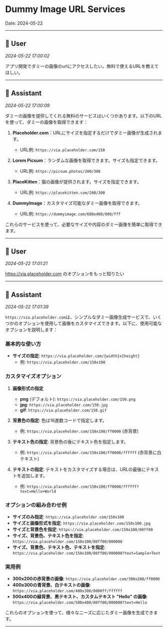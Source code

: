 # Dummy Image URL Services

Date: 2024-05-22

---

## 👤 User
*2024-05-22 17:00:02*

アプリ開発でダミーの画像のurlにアクセスしたい。無料で使えるURLを教えてほしい。

---

## 🤖 Assistant
*2024-05-22 17:00:09*

ダミーの画像を提供してくれる無料のサービスはいくつかあります。以下のURLを使って、ダミーの画像を取得できます：

1. **Placeholder.com**：URLにサイズを指定するだけでダミー画像が生成されます。
   - URL例: `https://via.placeholder.com/150`

2. **Lorem Picsum**：ランダムな画像を取得できます。サイズも指定できます。
   - URL例: `https://picsum.photos/200/300`

3. **PlaceKitten**：猫の画像が提供されます。サイズを指定できます。
   - URL例: `https://placekitten.com/200/300`

4. **DummyImage**：カスタマイズ可能なダミー画像を取得できます。
   - URL例: `https://dummyimage.com/600x400/000/fff`

これらのサービスを使って、必要なサイズや内容のダミー画像を簡単に取得できます。

---

## 👤 User
*2024-05-22 17:01:21*

https://via.placeholder.com のオプションをもっと知りたい

---

## 🤖 Assistant
*2024-05-22 17:01:39*

`https://via.placeholder.com`は、シンプルなダミー画像生成サービスで、いくつかのオプションを使用して画像をカスタマイズできます。以下に、使用可能なオプションを説明します：

### 基本的な使い方

- **サイズの指定**: `https://via.placeholder.com/{width}x{height}`
  - 例: `https://via.placeholder.com/150x100`

### カスタマイズオプション

1. **画像形式の指定**
   - **png** (デフォルト): `https://via.placeholder.com/150.png`
   - **jpg**: `https://via.placeholder.com/150.jpg`
   - **gif**: `https://via.placeholder.com/150.gif`

2. **背景色の指定**: 色は16進数コードで指定します。
   - 例: `https://via.placeholder.com/150x100/ff0000` (赤背景)

3. **テキスト色の指定**: 背景色の後にテキスト色を指定します。
   - 例: `https://via.placeholder.com/150x100/ff0000/ffffff` (赤背景に白テキスト)

4. **テキストの指定**: テキストをカスタマイズする場合は、URLの最後にテキストを追加します。
   - 例: `https://via.placeholder.com/150x100/ff0000/ffffff?text=Hello+World`

### オプションの組み合わせ例

- **サイズのみ指定**: `https://via.placeholder.com/150x100`
- **サイズと画像形式を指定**: `https://via.placeholder.com/150x100.jpg`
- **サイズと背景色を指定**: `https://via.placeholder.com/150x100/00ff00`
- **サイズ、背景色、テキスト色を指定**: `https://via.placeholder.com/150x100/00ff00/000000`
- **サイズ、背景色、テキスト色、テキストを指定**: `https://via.placeholder.com/150x100/00ff00/000000?text=Sample+Text`

### 実用例

- **300x200の赤背景の画像**: `https://via.placeholder.com/300x200/ff0000`
- **400x300の青背景、白テキストの画像**: `https://via.placeholder.com/400x300/0000ff/ffffff`
- **500x400の緑背景、黒テキスト、カスタムテキスト "Hello" の画像**: `https://via.placeholder.com/500x400/00ff00/000000?text=Hello`

これらのオプションを使って、様々なニーズに応じたダミー画像を生成できます。

---
